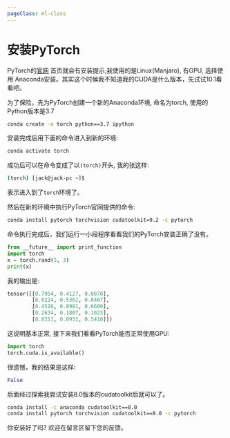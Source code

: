 ```yaml
---
pageClass: ml-class
---
```


# 安装PyTorch
PyTorch的[官网](https://pytorch.org) 首页就会有安装提示,我使用的是Linux(Manjaro), 有GPU, 选择使用
Anaconda安装。其实这个时候我不知道我的CUDA是什么版本，先试试10.1看看吧。

为了保险，先为PyTorch创建一个新的Anaconda环境, 命名为torch, 使用的Python版本是3.7

```bash
conda create -n torch python==3.7 ipython
```

安装完成后用下面的命令进入到新的环境:
```bash
conda activate torch
```
成功后可以在命令变成了以`(torch)`开头, 我的张这样:
```bash
(torch) [jack@jack-pc ~]$ 
```
表示进入到了`torch`环境了。

然后在新的环境中执行PyTorch官网提供的命令:

```bash
conda install pytorch torchvision cudatoolkit=9.2 -c pytorch
```

命令执行完成后，我们运行一小段程序看看我们的PyTorch安装正确了没有。

```python
from __future__ import print_function
import torch
x = torch.rand(5, 3)
print(x)
```
我的输出是:

```python
tensor([[0.7954, 0.4127, 0.0070],
        [0.0224, 0.5361, 0.0467],
        [0.4526, 0.8981, 0.6600],
        [0.2634, 0.1807, 0.1023],
        [0.8311, 0.0931, 0.5410]])
```

这说明基本正常, 接下来我们看看PyTorch能否正常使用GPU:
```python
import torch
torch.cuda.is_available()
```

很遗憾，我的结果是这样:
```python
False
```

后面经过探索我尝试安装8.0版本的cudatoolkit后就可以了。
```bash
conda install -c anaconda cudatoolkit==8.0
conda install pytorch torchvision cudatoolkit==8.0 -c pytorch
```

你安装好了吗? 欢迎在留言区留下您的反馈。

<Livere/>